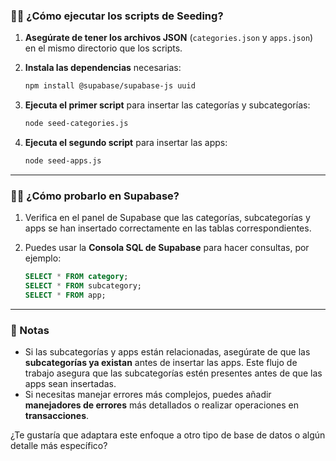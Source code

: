 ### 🧑‍💻 ¿Cómo ejecutar los scripts de Seeding?

1. **Asegúrate de tener los archivos JSON** (`categories.json` y `apps.json`) en el mismo directorio que los scripts.
2. **Instala las dependencias** necesarias:

   ```bash
   npm install @supabase/supabase-js uuid
   ```

3. **Ejecuta el primer script** para insertar las categorías y subcategorías:

   ```bash
   node seed-categories.js
   ```

4. **Ejecuta el segundo script** para insertar las apps:

   ```bash
   node seed-apps.js
   ```

---

### 🧑‍💻 ¿Cómo probarlo en Supabase?

1. Verifica en el panel de Supabase que las categorías, subcategorías y apps se han insertado correctamente en las tablas correspondientes.
2. Puedes usar la **Consola SQL de Supabase** para hacer consultas, por ejemplo:

   ```sql
   SELECT * FROM category;
   SELECT * FROM subcategory;
   SELECT * FROM app;
   ```

---

### 📌 Notas

- Si las subcategorías y apps están relacionadas, asegúrate de que las **subcategorías ya existan** antes de insertar las apps. Este flujo de trabajo asegura que las subcategorías estén presentes antes de que las apps sean insertadas.
- Si necesitas manejar errores más complejos, puedes añadir **manejadores de errores** más detallados o realizar operaciones en **transacciones**.

¿Te gustaría que adaptara este enfoque a otro tipo de base de datos o algún detalle más específico?
